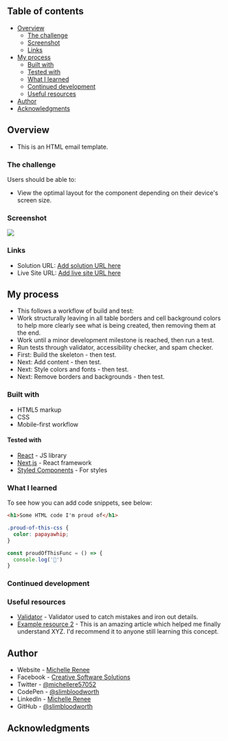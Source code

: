 ## Table of contents

- [Overview](#overview)
  - [The challenge](#the-challenge)
  - [Screenshot](#screenshot)
  - [Links](#links)
- [My process](#my-process)
  - [Built with](#built-with)
  - [Tested with](#tested-with)
  - [What I learned](#what-i-learned)
  - [Continued development](#continued-development)
  - [Useful resources](#useful-resources)
- [Author](#author)
- [Acknowledgments](#acknowledgments)

## Overview

- This is an HTML email template.

### The challenge

Users should be able to:

- View the optimal layout for the component depending on their device's screen size.

### Screenshot

![](./screenshot.jpg)


### Links

- Solution URL: [Add solution URL here](https://your-solution-url.com)
- Live Site URL: [Add live site URL here](https://your-live-site-url.com)

## My process

- This follows a workflow of build and test:
- Work structurally leaving in all table borders and cell background colors to help more clearly see what is being created, then removing them at the end.
- Work until a minor development milestone is reached, then run a test.
- Run tests through validator, accessibility checker, and spam checker.
- First: Build the skeleton - then test.
- Next: Add content - then test.
- Next: Style colors and fonts - then test.
- Next: Remove borders and backgrounds - then test.


### Built with

- HTML5 markup
- CSS
- Mobile-first workflow

#### Tested with

- [React](https://reactjs.org/) - JS library
- [Next.js](https://nextjs.org/) - React framework
- [Styled Components](https://styled-components.com/) - For styles

### What I learned

To see how you can add code snippets, see below:

```html
<h1>Some HTML code I'm proud of</h1>
```
```css
.proud-of-this-css {
  color: papayawhip;
}
```
```js
const proudOfThisFunc = () => {
  console.log('🎉')
}
```

### Continued development

### Useful resources

- [Validator](https://validator.w3.org) - Validator used to catch mistakes and iron out details.
- [Example resource 2](https://www.example.com) - This is an amazing article which helped me finally understand XYZ. I'd recommend it to anyone still learning this concept.

## Author

- Website - [Michelle Renee](https://michellerenee.dev)
- Facebook - [Creative Software Solutions](https://www.facebook.com/profile.php?id=100073842390690)
- Twitter - [@michellere57052](https://twitter.com/michellere57052)
- CodePen - [@slimbloodworth](https://codepen.io/slimbloodworth)
- LinkedIn - [Michelle Renee](https://www.linkedin.com/in/michelle-renee-99b455187/)
- GitHub - [@slimbloodworth](https://github.com/SlimBloodworth)

## Acknowledgments
